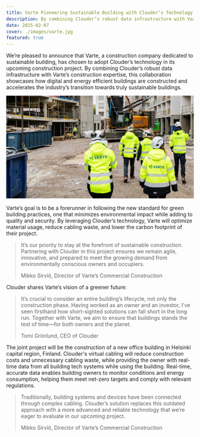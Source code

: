 ```yaml
---
title: Varte Pioneering Sustainable Building with Clouder’s Technology
description: By combining Clouder’s robust data infrastructure with Varte’s construction expertise, this collaboration showcases how digital and energy efficient buildings are constructed and  accelerates the industry’s transition towards truly sustainable and energy efficient buildings.
date: 2025-02-07
cover: ./images/varte.jpg
featured: true
---
```


We’re pleased to announce that Varte, a construction company dedicated to sustainable building, has chosen to adopt Clouder’s technology in its upcoming construction project. By combining Clouder’s robust data infrastructure with Varte’s construction expertise, this collaboration showcases how digital and energy efficient buildings are constructed and accelerates the industry’s transition towards truly sustainable buildings.

![People on a construction site](./images/varte.jpg)

Varte’s goal is to be a forerunner in following the new standard for green building practices, one that minimizes environmental impact while adding to quality and security. By leveraging Clouder’s technology, Varte will optimize material usage, reduce cabling waste, and lower the carbon footprint of their project.

> It’s our priority to stay at the forefront of sustainable construction. Partnering with Clouder in this project ensures we remain agile, innovative, and prepared to meet the growing demand from environmentally conscious owners and occupiers.
>
> Mikko Sirviö, Director of Varte’s Commercial Construction

Clouder shares Varte’s vision of a greener future:

> It’s crucial to consider an entire building’s lifecycle, not only the construction phase. Having worked as an owner and an investor, I’ve seen firsthand how short-sighted solutions can fall short in the long run. Together with Varte, we aim to ensure that buildings stands the test of time—for both owners and the planet.
>
> Tomi Grönlund, CEO of Clouder

The joint project will be the construction of a new office building in Helsinki capital region, Finland. Clouder's virtual cabling will reduce construction costs and unnecessary cabling waste, while providing the owner with real-time data from all building tech systems while using the building. Real-time, accurate data enables building owners to monitor conditions and energy consumption, helping them meet net-zero targets and comply with relevant regulations.

> Traditionally, building systems and devices have been connected through complex cabling. Clouder’s solution replaces this outdated approach with a more advanced and reliable technology that we’re eager to evaluate in our upcoming project.
>
> Mikko Sirviö, Director of Varte’s Commercial Construction
